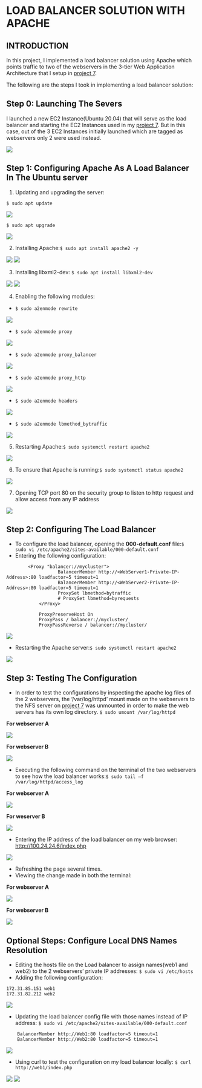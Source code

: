 # LOAD BALANCER SOLUTION WITH APACHE
## INTRODUCTION
In this project, I implemented a load balancer solution using Apache which points traffic to two of the webservers in the 3-tier Web Application Architecture that I setup in [project 7](https://github.com/somex6/Darey.io-Projects/blob/main/project7.md).

The following are the steps I took in implementing a load balancer solution:

## Step 0:  Launching The Severs
I launched a new EC2 Instance(Ubuntu 20.04) that will serve as the load balancer and starting the EC2 Instances used in my [project 7](https://github.com/somex6/Darey.io-Projects/blob/main/project7.md). But in this case, out of the 3 EC2 Instances initially launched which are tagged as webservers only 2 were used instead.

![](https://github.com/somex6/Darey.io-Projects/blob/main/img/project8/the%20servers.png)

## Step 1: Configuring Apache As A Load Balancer In The Ubuntu server
1.	Updating and upgrading the server:

`$ sudo apt update`

![](https://github.com/somex6/Darey.io-Projects/blob/main/img/project8/apt%20update.png)

`$ sudo apt upgrade`

![](https://github.com/somex6/Darey.io-Projects/blob/main/img/project8/apt%20upgrade.png)

2.	Installing Apache:`$ sudo apt install apache2 -y`

![](https://github.com/somex6/Darey.io-Projects/blob/main/img/project8/install%20apache2.png)
![](https://github.com/somex6/Darey.io-Projects/blob/main/img/project8/install%20apache2-2.png)

3.	Installing libxml2-dev: `$ sudo apt install libxml2-dev`

![](https://github.com/somex6/Darey.io-Projects/blob/main/img/project8/install%20libxml2-dev.png)
![](https://github.com/somex6/Darey.io-Projects/blob/main/img/project8/install%20libxml2-2.png)

4.	Enabling the following modules:
-	`$ sudo a2enmode rewrite`

![](https://github.com/somex6/Darey.io-Projects/blob/main/img/project8/a2enmode%20rewrite.png)

-	`$ sudo a2enmode proxy`

![](https://github.com/somex6/Darey.io-Projects/blob/main/img/project8/a2enmode%20proxy.png)

-	`$ sudo a2enmode proxy_balancer`

![](https://github.com/somex6/Darey.io-Projects/blob/main/img/project8/a2enmode%20proxy_balancer.png)

-	`$ sudo a2enmode proxy_http`

![](https://github.com/somex6/Darey.io-Projects/blob/main/img/project8/a2enmode%20proxy_http.png)

-	`$ sudo a2enmode headers`

![](https://github.com/somex6/Darey.io-Projects/blob/main/img/project8/a2enmode%20headers.png)

-	`$ sudo a2enmode lbmethod_bytraffic`

![](https://github.com/somex6/Darey.io-Projects/blob/main/img/project8/a2enmode%20lbmethod.png)

5.	Restarting Apache:`$ sudo systemctl restart apache2`

![](https://github.com/somex6/Darey.io-Projects/blob/main/img/project8/restart%20apache2.png)

6.	To ensure that Apache is running:`$ sudo systemctl status apache2`

![](https://github.com/somex6/Darey.io-Projects/blob/main/img/project8/status%20apache2.png)

7.	Opening TCP port 80 on the security group to listen to http request and allow access from any IP address

![](https://github.com/somex6/Darey.io-Projects/blob/main/img/project8/opening%20port%2080%20on%20the%20lb.png)

## Step 2: Configuring The Load Balancer
-	To configure the load balancer, opening the **000-default.conf** file:`$ sudo vi /etc/apache2/sites-available/000-default.conf`
-	Entering the following configuration:
```
        <Proxy "balancer://mycluster">
	               BalancerMember http://<WebServer1-Private-IP-Address>:80 loadfactor=5 timeout=1
	               BalancerMember http://<WebServer2-Private-IP-Address>:80 loadfactor=5 timeout=1
	               ProxySet lbmethod=bytraffic
	               # ProxySet lbmethod=byrequests
	        </Proxy>
	
	        ProxyPreserveHost On
	        ProxyPass / balancer://mycluster/
	        ProxyPassReverse / balancer://mycluster/
```
![](https://github.com/somex6/Darey.io-Projects/blob/main/img/project8/configuring%20the%20load%20balancer.png)

-	Restarting the Apache server:`$ sudo systemctl restart apache2`

![](https://github.com/somex6/Darey.io-Projects/blob/main/img/project8/restart%20Apache2-2.png)

## Step 3: Testing The Configuration
-	In order to test the configurations by inspecting the apache log files of the 2 webservers, the ‘/var/log/httpd’ mount made on the webservers to the NFS server on [project 7](https://github.com/somex6/Darey.io-Projects/blob/main/project7.md) was unmounted  in order to make the web servers has its own log directory.
`$ sudo umount /var/log/httpd`

**For webserver A**

![](https://github.com/somex6/Darey.io-Projects/blob/main/img/project8/unmounting%20log%20for%20wbsA.png)

**For webserver B**

![](https://github.com/somex6/Darey.io-Projects/blob/main/img/project8/unmounting%20logs%20for%20wbsB.png)

-	Executing the following command on the terminal of the two webservers to see how the load balancer works:`$ sudo tail –f /var/log/httpd/access_log`

**For webserver A**

![](https://github.com/somex6/Darey.io-Projects/blob/main/img/project8/webA.png)

**For weserver B**

![](https://github.com/somex6/Darey.io-Projects/blob/main/img/project8/webB.png)

-	Entering the IP address of the load balancer on my web browser: http://100.24.24.6/index.php

![](https://github.com/somex6/Darey.io-Projects/blob/main/img/project8/testing%20on%20load%20balancer.png)

-	Refreshing the page several times.
-	Viewing the change made in both the terminal:

**For webserver A**

![](https://github.com/somex6/Darey.io-Projects/blob/main/img/project8/webA-2.png)

**For webserver B**

![](https://github.com/somex6/Darey.io-Projects/blob/main/img/project8/webB-2.png)

## Optional Steps:  Configure Local DNS Names Resolution
-	Editing the hosts file on the Load balancer to assign names(web1 and web2) to the 2 webservers’ private IP addresses: `$ sudo vi /etc/hosts`
-	Adding the following configuration:
```
172.31.85.151 web1
172.31.82.212 web2
```
![](https://github.com/somex6/Darey.io-Projects/blob/main/img/project8/hosts%20file.png)

-	Updating the load balancer config file with those names instead of IP address: `$ sudo vi /etc/apache2/sites-available/000-default.conf`
```
	BalancerMember http://Web1:80 loadfactor=5 timeout=1
	BalancerMember http://Web2:80 loadfactor=5 timeout=1
```
![](https://github.com/somex6/Darey.io-Projects/blob/main/img/project8/load%20balancer%20config.png)

-	Using curl to test the configuration on my load balancer locally: `$ curl http://web1/index.php`

![](https://github.com/somex6/Darey.io-Projects/blob/main/img/project8/curl.png)
![](https://github.com/somex6/Darey.io-Projects/blob/main/img/project8/curl2.png)
